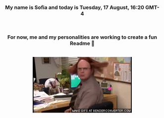 


<div align="center">
<h3 >My name is Sofia and today is Tuesday, 17 August, 16:20 GMT-4</h3><br>
<h3 >For now, me and my personalities are working to create a fun Readme 👋
</h3><br>
<img src='img/dwight.gif' alt='working...'/>
</div>
